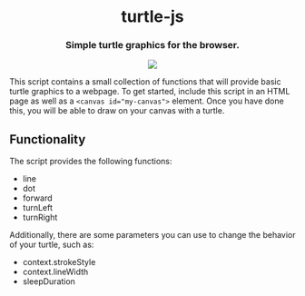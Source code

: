 <div align="center">
  <h1>turtle-js</h1>
  <h3>Simple turtle graphics for the browser.</h3>
  <img src="https://user-images.githubusercontent.com/78166995/161135958-312cb4f7-734c-4937-8ad5-90d18091d6f6.PNG">
</div>
  
This script contains a small collection of functions that will provide basic turtle graphics to a webpage. To get started, include this script in an HTML page as well as a `<canvas id="my-canvas">` element. Once you have done this, you will be able to draw on your canvas with a turtle.

## Functionality

The script provides the following functions:

- line
- dot
- forward
- turnLeft
- turnRight

Additionally, there are some parameters you can use to change the behavior of your turtle, such as:

- context.strokeStyle
- context.lineWidth
- sleepDuration
